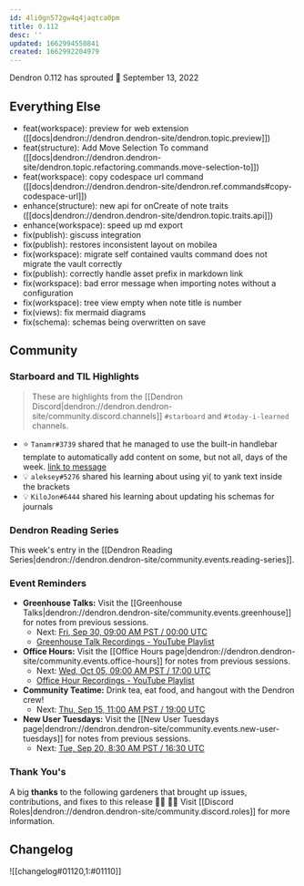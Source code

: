 ```yaml
---
id: 4li0gn572gw4q4jaqtca0pm
title: 0.112
desc: ''
updated: 1662994550841
created: 1662992204979
---
```


Dendron 0.112 has sprouted  🌱
September 13, 2022


## Everything Else

- feat(workspace): preview for web extension ([[docs|dendron://dendron.dendron-site/dendron.topic.preview]])
- feat(structure): Add Move Selection To command ([[docs|dendron://dendron.dendron-site/dendron.topic.refactoring.commands.move-selection-to]])
- feat(workspace): copy codespace url command ([[docs|dendron://dendron.dendron-site/dendron.ref.commands#copy-codespace-url]])
- enhance(structure): new api for onCreate of note traits ([[docs|dendron://dendron.dendron-site/dendron.topic.traits.api]])
- enhance(workspace): speed up md export
- fix(publish): giscuss integration
- fix(publish): restores inconsistent layout on mobilea
- fix(workspace): migrate self contained vaults command does not migrate the vault correctly
- fix(publish): correctly handle asset prefix in markdown link
- fix(workspace): bad error message when importing notes without a configuration
- fix(workspace): tree view empty when note title is number
- fix(views): fix mermaid diagrams
- fix(schema): schemas being overwritten on save


## Community


### Starboard and TIL Highlights

> These are highlights from the [[Dendron Discord|dendron://dendron.dendron-site/community.discord.channels]] `#starboard` and `#today-i-learned` channels.

- ⭐ `Tanamr#3739` shared that he managed to use the built-in handlebar template to automatically add content on some, but not all, days of the week. [link to message](https://discord.com/channels/717965437182410783/742532267058004098/1017131327327326298)
- 💡 `aleksey#5276` shared his learning about using yi( to yank text inside the brackets
- 💡 `KiloJon#6444` shared his learning about updating his schemas for journals

### Dendron Reading Series

This week's entry in the [[Dendron Reading Series|dendron://dendron.dendron-site/community.events.reading-series]].


### Event Reminders

- **Greenhouse Talks:** Visit the [[Greenhouse Talks|dendron://dendron.dendron-site/community.events.greenhouse]] for notes from previous sessions.
    - Next: [Fri, Sep 30, 09:00 AM PST / 00:00 UTC](https://link.dendron.so/luma)
    - [Greenhouse Talk Recordings - YouTube Playlist](https://link.dendron.so/greenhouse)
- **Office Hours:** Visit the [[Office Hours page|dendron://dendron.dendron-site/community.events.office-hours]] for notes from previous sessions.
    - Next: [Wed, Oct 05, 09:00 AM PST / 17:00 UTC](https://link.dendron.so/luma)
    - [Office Hour Recordings - YouTube Playlist](https://link.dendron.so/6yPa)
- **Community Teatime:** Drink tea, eat food, and hangout with the Dendron crew!
    - Next: [Thu, Sep 15, 11:00 AM PST / 19:00 UTC](https://link.dendron.so/luma)
- **New User Tuesdays:** Visit the [[New User Tuesdays page|dendron://dendron.dendron-site/community.events.new-user-tuesdays]] for notes from previous sessions.
    - Next: [Tue, Sep 20, 8:30 AM PST / 16:30 UTC](https://link.dendron.so/luma)
    


### Thank You's

A big **thanks** to the following gardeners that brought up issues, contributions, and fixes to this release :man_farmer: :woman_farmer: 
Visit [[Discord Roles|dendron://dendron.dendron-site/community.discord.roles]] for more information.

## Changelog
![[changelog#01120,1:#01110]]
